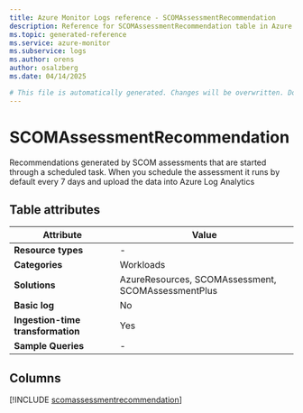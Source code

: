 ```yaml
---
title: Azure Monitor Logs reference - SCOMAssessmentRecommendation
description: Reference for SCOMAssessmentRecommendation table in Azure Monitor Logs.
ms.topic: generated-reference
ms.service: azure-monitor
ms.subservice: logs
ms.author: orens
author: osalzberg
ms.date: 04/14/2025

# This file is automatically generated. Changes will be overwritten. Do not change this file directly.
---
```


# SCOMAssessmentRecommendation

Recommendations generated by SCOM assessments that are started through a scheduled task. When you schedule the assessment it runs by default every 7 days and upload the data into Azure Log Analytics


## Table attributes

|Attribute|Value|
|---|---|
|**Resource types**|-|
|**Categories**|Workloads|
|**Solutions**| AzureResources, SCOMAssessment, SCOMAssessmentPlus|
|**Basic log**|No|
|**Ingestion-time transformation**|Yes|
|**Sample Queries**|-|



## Columns
  
[!INCLUDE [scomassessmentrecommendation](~/reusable-content/ce-skilling/azure/includes/azure-monitor/reference/tables/scomassessmentrecommendation-include.md)]
